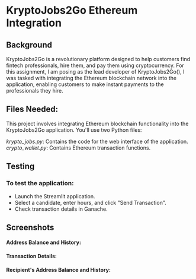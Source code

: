# KryptoJobs2Go Ethereum Integration
## Background
KryptoJobs2Go is a revolutionary platform designed to help customers find fintech professionals, hire them, and pay them using cryptocurrency. For this assignment, I am posing as the lead developer of KryptoJobs2Go(), I was tasked with integrating the Ethereum blockchain network into the application, enabling customers to make instant payments to the professionals they hire.

## Files Needed:
This project involves integrating Ethereum blockchain functionality into the KryptoJobs2Go application. You'll use two Python files:

_krypto_jobs.py_: Contains the code for the web interface of the application.
_crypto_wallet.py_: Contains Ethereum transaction functions.

## Testing
### To test the application:

- Launch the Streamlit application.
- Select a candidate, enter hours, and click "Send Transaction".
- Check transaction details in Ganache.
## Screenshots
#### Address Balance and History: 

#### Transaction Details: 

#### Recipient's Address Balance and History: 